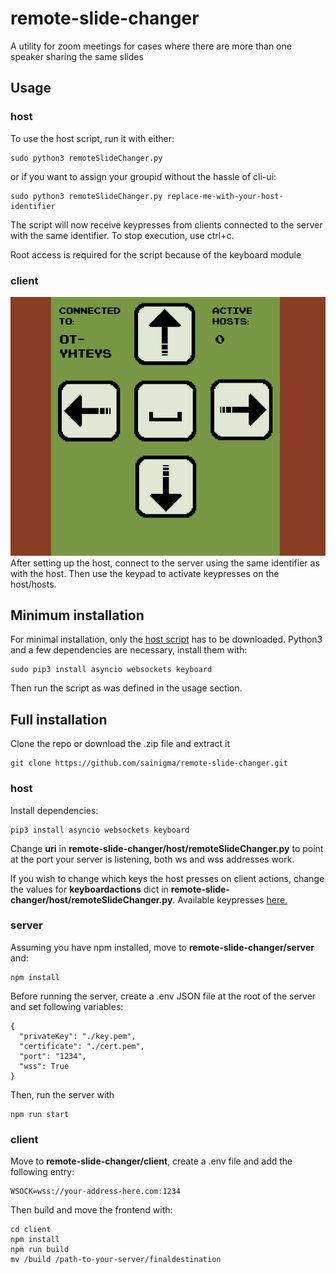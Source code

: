 
# remote-slide-changer
A utility for zoom meetings for cases where there are more than one speaker sharing the same slides

## Usage
### host
To use the host script, run it with either:

    sudo python3 remoteSlideChanger.py
    
   or if you want to assign your groupid without the hassle of cli-ui:
    
    sudo python3 remoteSlideChanger.py replace-me-with-your-host-identifier

The script will now receive keypresses from clients connected to the server with the same identifier. To stop execution, use ctrl+c.

Root access is required for the script because of the keyboard module


### client
![](/docs/ui2.png)
After setting up the host, connect to the server using the same identifier as with the host. Then use the keypad to activate keypresses on the host/hosts. 

## Minimum installation

For minimal installation, only the [host script](/host/remoteSlideChanger.py) has to be downloaded. Python3 and a few dependencies are necessary, install them with:

    sudo pip3 install asyncio websockets keyboard

Then run the script as was defined in the usage section.

## Full installation
Clone the repo or download the .zip file and extract it

    git clone https://github.com/sainigma/remote-slide-changer.git

### host

Install dependencies:

    pip3 install asyncio websockets keyboard
    
Change **uri** in  **remote-slide-changer/host/remoteSlideChanger.py** to point at the port your server is listening, both ws and wss addresses work.

If you wish to change which keys the host presses on client actions, change the values for **keyboardactions** dict in **remote-slide-changer/host/remoteSlideChanger.py**. Available keypresses [here.](https://github.com/boppreh/keyboard#API)

### server

Assuming you have npm installed, move to **remote-slide-changer/server** and:

    npm install

Before running the server, create a .env JSON file at the root of the server and set following variables:

    {
	  "privateKey": "./key.pem",
	  "certificate": "./cert.pem",
	  "port": "1234",
	  "wss": True
    }
Then, run the server with

    npm run start

 ### client
 
Move to  **remote-slide-changer/client**, create a .env file and add the following entry:

    WSOCK=wss://your-address-here.com:1234
 
 Then build and move the frontend with:

    cd client
    npm install
    npm run build
    mv /build /path-to-your-server/finaldestination


